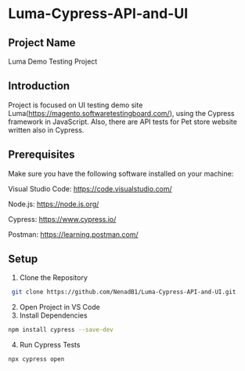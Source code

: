 # Luma-Cypress-API-and-UI

## **Project Name**

Luma Demo Testing Project


## **Introduction**

Project is focused on UI testing demo site Luma(https://magento.softwaretestingboard.com/), using the Cypress framework in JavaScript. Also, there are API tests for Pet store website written also in Cypress.

## **Prerequisites**

Make sure you have the following software installed on your machine:

Visual Studio Code: https://code.visualstudio.com/

Node.js: https://node.js.org/

Cypress: https://www.cypress.io/

Postman: https://learning.postman.com/

## **Setup**

1) Clone the Repository
 ```bash
  git clone https://github.com/NenadB1/Luma-Cypress-API-and-UI.git
```
2) Open Project in VS Code
3) Install Dependencies
```bash
npm install cypress --save-dev
```
4) Run Cypress Tests
 ```bash
 npx cypress open
